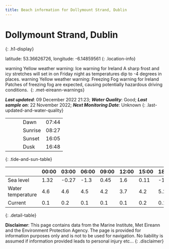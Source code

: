 ```yaml
---
title: Beach information for Dollymount Strand, Dublin
---
```

# Dollymount Strand, Dublin 
{: .h1-display}

latitude: 53.36626726, longitude: -6.14859561
{: .location-info}

<span class="material-icons yellow-warning">warning</span>&nbsp;Yellow weather warning: Ice warning for Ireland A sharp frost and icy stretches will set in on Friday night as temperatures dip to -4 degrees in places.&nbsp;<span class="material-icons yellow-warning">warning</span>&nbsp;Yellow weather warning: Freezing Fog warning for Ireland Patches of freezing fog are expected, causing potentially hazardous driving conditions.&nbsp;
{: .met-eireann-warnings}

___Last updated___: 09 December 2022 21:23; ___Water Quality___: Good;
___Last sample on___: 22 November 2022; ___Next Monitoring Date___: Unknown
{: .last-updated-and-water-quality}

|   |   |   |   |   |
|---|---|---|---|---|
|   |   |   | Dawn  | 07:44 |
|   |   |   | Sunrise  | 08:27 |
|   |   |   | Sunset  | 16:05 |
|   |   |   | Dusk  | 16:48 |
{: .tide-and-sun-table}

<div></div>

| | 00:00 | 03:00 | 06:00 | 09:00 | 12:00 | 15:00 | 18:00 | 21:00 |
|---|---|---|---|---|---|---|---|---|
| Sea level | 1.32 | -0.27 | -1.3 | 0.45| 1.6 | 0.11 | -1.46 | -0.09 |
| Water temperature | 4.6 | 4.6 | 4.5 | 4.2 | 3.7 | 4.2 | 5.2 | 5.2 |
| Current | 0.1 | 0.2 | 0.1 | 0.1 | 0.1| 0.2 | 0.1 | 0.1 |
{: .detail-table}

__Disclaimer__: This page contains data from the Marine Institute,
Met Eireann and the Environment Protection Agency. The page is provided for
information purposes only and is not to be used for navigation. No liability
is assumed if information provided leads to personal injury etc...
{: .disclaimer}
